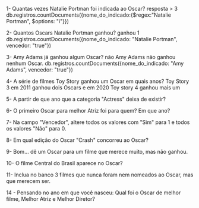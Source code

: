 1- Quantas vezes Natalie Portman foi indicada ao Oscar?
resposta > 3
db.registros.countDocuments({nome_do_indicado:{$regex:"Natalie Portman", $options: "i"}})


2- Quantos Oscars Natalie Portman ganhou?
ganhou 1 
db.registros.countDocuments({nome_do_indicado: "Natalie Portman", vencedor: "true"})

3- Amy Adams já ganhou algum Oscar?
não Amy Adams não ganhou nenhum Oscar.
db.registros.countDocuments({nome_do_indicado: "Amy Adams", vencedor: "true"})


4- A série de filmes Toy Story ganhou um Oscar em quais anos?
Toy Story 3 em 2011 ganhou dois Oscars e em 2020 Toy story 4 ganhou mais um 


5- A partir de que ano que a categoria "Actress" deixa de existir?
 

6- O primeiro Oscar para melhor Atriz foi para quem? Em que ano?

7- Na campo "Vencedor", altere todos os valores com "Sim" para 1 e todos os valores "Não" para 0.

8- Em qual edição do Oscar "Crash" concorreu ao Oscar?

9- Bom... dê um Oscar para um filme que merece muito, mas não ganhou.

10- O filme Central do Brasil aparece no Oscar?

11- Inclua no banco 3 filmes que nunca foram nem nomeados ao Oscar, mas que merecem ser. 

14 - Pensando no ano em que você nasceu: Qual foi o Oscar de melhor filme, Melhor Atriz e Melhor Diretor?